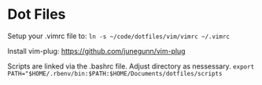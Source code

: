# Dot Files
Setup your .vimrc file to:
`ln -s ~/code/dotfiles/vim/vimrc ~/.vimrc`

Install vim-plug: https://github.com/junegunn/vim-plug

Scripts are linked via the .bashrc file. Adjust directory as nessessary.
`export PATH="$HOME/.rbenv/bin:$PATH:$HOME/Documents/dotfiles/scripts`
